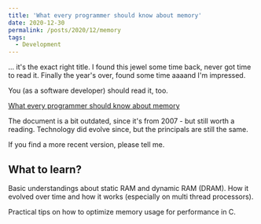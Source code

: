 ```yaml
---
title: 'What every programmer should know about memory'
date: 2020-12-30
permalink: /posts/2020/12/memory
tags:
  - Development
---
```


... it's the exact right title. I found this jewel some time back, never got time to read it.
Finally the year's over, found some time aaaand I'm impressed.

You (as a software developer) should read it, too.

[What every programmer should know about memory](https://www.akkadia.org/drepper/cpumemory.pdf)

The document is a bit outdated, since it's from 2007 - but still worth a reading.
Technology did evolve since, but the principals are still the same.

If you find a more recent version, please tell me.


What to learn?
--------------

Basic understandings about static RAM and dynamic RAM (DRAM). How it evolved over time and how it works (especially on multi thread processors).

Practical tips on how to optimize memory usage for performance in C.
